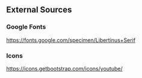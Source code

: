 ## External Sources

### Google Fonts

https://fonts.google.com/specimen/Libertinus+Serif

### Icons

https://icons.getbootstrap.com/icons/youtube/